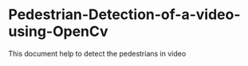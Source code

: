 # Pedestrian-Detection-of-a-video-using-OpenCv
This document help to detect the pedestrians in video 
